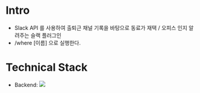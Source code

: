 # Intro
- Slack API 를 사용하여 출퇴근 채널 기록을 바탕으로 동료가 재택 / 오피스 인지 알려주는 슬랙 플러그인
- /where [이름] 으로 실행한다.

# Technical Stack
- Backend: <span><img src="https://img.shields.io/badge/TypeScript-3178C6?style=flat&logo=typescript&logoColor=white"/></span>
